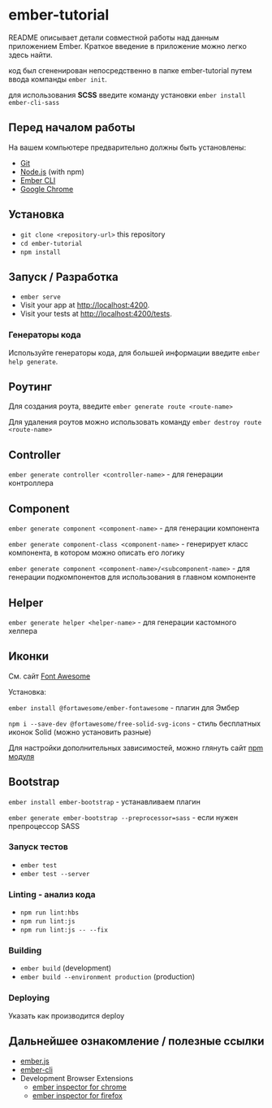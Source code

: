 # ember-tutorial

README описывает детали совместной работы над данным приложением Ember.
Краткое введение в приложение можно легко здесь найти.

код был сгененирован непосредственно в папке ember-tutorial путем ввода компанды `ember init`.

для использования **SCSS** введите команду установки `ember install ember-cli-sass`
## Перед началом работы

На вашем компьютере предварительно должны быть установлены:

* [Git](https://git-scm.com/)
* [Node.js](https://nodejs.org/) (with npm)
* [Ember CLI](https://ember-cli.com/)
* [Google Chrome](https://google.com/chrome/)

## Установка

* `git clone <repository-url>` this repository
* `cd ember-tutorial`
* `npm install`

## Запуск / Разработка

* `ember serve`
* Visit your app at [http://localhost:4200](http://localhost:4200).
* Visit your tests at [http://localhost:4200/tests](http://localhost:4200/tests).

### Генераторы кода

Используйте генераторы кода, для большей информации введите `ember help generate`.

## Роутинг

Для создания роута, введите `ember generate route <route-name>`

Для удаления роутов можно использовать команду `ember destroy route <route-name>`

## Controller

`ember generate controller <controller-name>` - для генерации контроллера

## Component

`ember generate component <component-name>` - для генерации компонента

`ember generate component-class <component-name>` - генерирует класс компонента, в котором можно описать его логику

`ember generate component <component-name>/<subcomponent-name>` - для генерации подкомпонентов для использования в главном компоненте

## Helper

`ember generate helper <helper-name>` - для генерации кастомного хелпера

## Иконки

См. сайт [Font Awesome](https://fontawesome.com/)

Установка:

`ember install @fortawesome/ember-fontawesome` - плагин для Эмбер

`npm i --save-dev @fortawesome/free-solid-svg-icons` - стиль бесплатных иконок Solid (можно установить разные)

Для настройки дополнительных зависимостей, можно глянуть сайт [npm модуля](https://www.npmjs.com/package/@fortawesome/ember-fontawesome)

## Bootstrap

`ember install ember-bootstrap` - устанавливаем плагин

`ember generate ember-bootstrap --preprocessor=sass` - если нужен препроцессор SASS

### Запуск тестов

* `ember test`
* `ember test --server`

### Linting - анализ кода

* `npm run lint:hbs`
* `npm run lint:js`
* `npm run lint:js -- --fix`

### Building

* `ember build` (development)
* `ember build --environment production` (production)

### Deploying

Указать как производится deploy

## Дальнейшее ознакомление / полезные ссылки

* [ember.js](https://emberjs.com/)
* [ember-cli](https://ember-cli.com/)
* Development Browser Extensions
  * [ember inspector for chrome](https://chrome.google.com/webstore/detail/ember-inspector/bmdblncegkenkacieihfhpjfppoconhi)
  * [ember inspector for firefox](https://addons.mozilla.org/en-US/firefox/addon/ember-inspector/)
